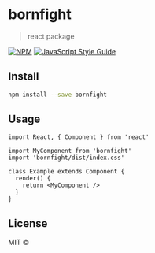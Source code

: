 # bornfight

> react package

[![NPM](https://img.shields.io/npm/v/bornfight.svg)](https://www.npmjs.com/package/bornfight) [![JavaScript Style Guide](https://img.shields.io/badge/code_style-standard-brightgreen.svg)](https://standardjs.com)

## Install

```bash
npm install --save bornfight
```

## Usage

```tsx
import React, { Component } from 'react'

import MyComponent from 'bornfight'
import 'bornfight/dist/index.css'

class Example extends Component {
  render() {
    return <MyComponent />
  }
}
```

## License

MIT © [](https://github.com/)
